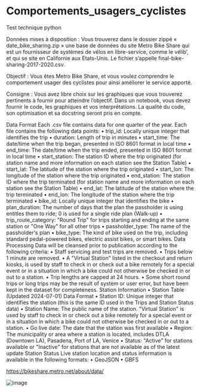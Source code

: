 # Comportements_usagers_cyclistes

Test technique python


Données mises à disposition : 
Vous trouverez dans le dossier zippé « date_bike_sharing.zip » une base de données du site Metro Bike Share qui est un fournisseur de systèmes de vélos en libre-service, comme le vélib’, et qui se site en Californie aux Etats-Unis. Le fichier s’appelle final-bike-sharing-2017-2020.csv.

Objectif :
Vous êtes Metro Bike Share, et vous voulez comprendre le comportement usager des cyclistes pour ainsi améliorer le service apporté.

Consigne :
Vous avez libre choix sur les graphiques que vous trouverez pertinents à fournir pour atteindre l’objectif.
Dans un notebook, vous devez fournir le code, les graphiques et vos interprétations. La qualité du code, son optimisation et sa docstring seront pris en compte. 


Data Format
Each .csv file contains data for one quarter of the year. Each file contains the following data points:
•	trip_id: Locally unique integer that identifies the trip
•	duration: Length of trip in minutes
•	start_time: The date/time when the trip began, presented in ISO 8601 format in local time
•	end_time: The date/time when the trip ended, presented in ISO 8601 format in local time
•	start_station: The station ID where the trip originated (for station name and more information on each station see the Station Table)
•	start_lat: The latitude of the station where the trip originated
•	start_lon: The longitude of the station where the trip originated
•	end_station: The station ID where the trip terminated (for station name and more information on each station see the Station Table)
•	end_lat: The latitude of the station where the trip terminated
•	end_lon: The longitude of the station where the trip terminated
•	bike_id:  Locally unique integer that identifies the bike
•	plan_duration: The number of days that the plan the passholder is using entitles them to ride; 0 is used for a single ride plan (Walk-up)
•	trip_route_category: "Round Trip" for trips starting and ending at the same station or "One Way" for all other trips
•	passholder_type: The name of the passholder's plan
•	bike_type: The kind of bike used on the trip, including standard pedal-powered bikes, electric assist bikes, or smart bikes.
Data Processing
Data will be cleansed prior to publication according to the following criteria:
•	Staff servicing and test trips are removed.
•	Trips below 1 minute are removed.
•	A "Virtual Station" listed in the checkout and return kiosks, is used by staff to check in or check out a bike remotely for a special event or in a situation in which a bike could not otherwise be checked in or out to a station.
•	Trip lengths are capped at 24 hours.
•	Some short round trips or long trips may be the result of system or user error, but have been kept in the dataset for completeness.
Station Information
•	Station Table (Updated 2024-07-01)
Data Format
•	Station ID: Unique integer that identifies the station (this is the same ID used in the Trips and Station Status data)
•	Station Name: The public name of the station. "Virtual Station" is used by staff to check in or check out a bike remotely for a special event or in a situation in which a bike could not otherwise be checked in or out to a station.
•	Go live date: The date that the station was first available
•	Region: The municipality or area where a station is located, includes DTLA (Downtown LA), Pasadena, Port of LA, Venice
•	Status: "Active" for stations available or "Inactive" for stations that are not available as of the latest update
Station Status
Live station location and status information is available in the following formats:
•	GeoJSON
•	GBFS


https://bikeshare.metro.net/about/data/

![image](https://github.com/user-attachments/assets/4078be07-9ee7-4375-be83-4da0d7421c52)
